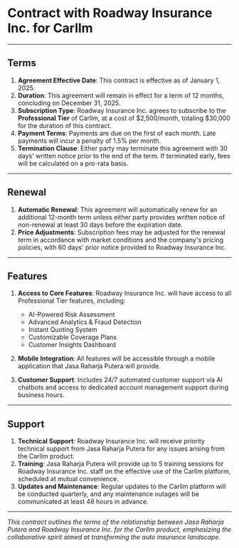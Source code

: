 # Contract with Roadway Insurance Inc. for Carllm

---

## Terms

1. **Agreement Effective Date**: This contract is effective as of January 1, 2025.
2. **Duration**: This agreement will remain in effect for a term of 12 months, concluding on December 31, 2025.
3. **Subscription Type**: Roadway Insurance Inc. agrees to subscribe to the **Professional Tier** of Carllm, at a cost of $2,500/month, totaling $30,000 for the duration of this contract.
4. **Payment Terms**: Payments are due on the first of each month. Late payments will incur a penalty of 1.5% per month.
5. **Termination Clause**: Either party may terminate this agreement with 30 days' written notice prior to the end of the term. If terminated early, fees will be calculated on a pro-rata basis.

---

## Renewal

1. **Automatic Renewal**: This agreement will automatically renew for an additional 12-month term unless either party provides written notice of non-renewal at least 30 days before the expiration date.
2. **Price Adjustments**: Subscription fees may be adjusted for the renewal term in accordance with market conditions and the company's pricing policies, with 60 days' prior notice provided to Roadway Insurance Inc.

---

## Features

1. **Access to Core Features**: Roadway Insurance Inc. will have access to all Professional Tier features, including:
   - AI-Powered Risk Assessment
   - Advanced Analytics & Fraud Detection
   - Instant Quoting System
   - Customizable Coverage Plans
   - Customer Insights Dashboard
   
2. **Mobile Integration**: All features will be accessible through a mobile application that Jasa Raharja Putera will provide.
3. **Customer Support**: Includes 24/7 automated customer support via AI chatbots and access to dedicated account management support during business hours.

---

## Support

1. **Technical Support**: Roadway Insurance Inc. will receive priority technical support from Jasa Raharja Putera for any issues arising from the Carllm product.
2. **Training**: Jasa Raharja Putera will provide up to 5 training sessions for Roadway Insurance Inc. staff on the effective use of the Carllm platform, scheduled at mutual convenience.
3. **Updates and Maintenance**: Regular updates to the Carllm platform will be conducted quarterly, and any maintenance outages will be communicated at least 48 hours in advance.

---

*This contract outlines the terms of the relationship between Jasa Raharja Putera and Roadway Insurance Inc. for the Carllm product, emphasizing the collaborative spirit aimed at transforming the auto insurance landscape.*